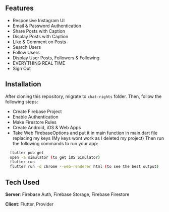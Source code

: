 ## Features

- Responsive Instagram UI
- Email & Password Authentication
- Share Posts with Caption
- Display Posts with Caption
- Like & Comment on Posts
- Search Users
- Follow Users
- Display User Posts, Followers & Following
- EVERYTHING REAL TIME
- Sign Out

## Installation

After cloning this repository, migrate to `chat-rights` folder. Then, follow the following steps:

- Create Firebase Project
- Enable Authentication
- Make Firestore Rules
- Create Android, iOS & Web Apps
- Take Web FirebaseOptions and put it in main function in main.dart file replacing my keys (My keys wont work as I deleted my project)
  Then run the following commands to run your app:

```bash
  flutter pub get
  open -a simulator (to get iOS Simulator)
  flutter run
  flutter run -d chrome --web-renderer html (to see the best output)
```

## Tech Used

**Server**: Firebase Auth, Firebase Storage, Firebase Firestore

**Client**: Flutter, Provider
